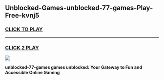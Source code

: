 
## Unblocked-Games-unblocked-77-games-Play-Free-kvnj5
<h3>
<a href="https://premium76.site?title=unblocked-77-games&ref=21A">CLICK TO PLAY</a></h3>
<hr>

<h3>
<a href="https://premium76.site?title=unblocked-77-games&ref=21A">CLICK 2 PLAY</a>
  
</h3>

<a href="https://premium76.site?title=unblocked-77-games&ref=21A"><img src="https://clearcache.store/games.png"></a>


**unblocked-77-games games unblocked: Your Gateway to Fun and Accessible Online Gaming**
